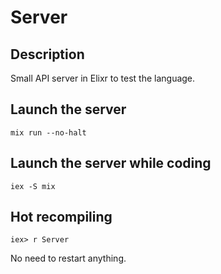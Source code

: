# Server

## Description

Small API server in Elixr to test the language.

## Launch the server

```
mix run --no-halt
```

## Launch the server while coding

```
iex -S mix
```

## Hot recompiling

```
iex> r Server
```

No need to restart anything.

